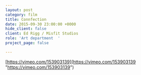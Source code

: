 ```yaml
---
layout: post
category: film
title: Connfection
date: 2015-09-30 23:00:00 +0000
hide_client: false
client: Ed Rigg / Misfit Studios
role: 'Art department  '
project_page: false

---
```

[https://vimeo.com/153903139](https://vimeo.com/153903139 "https://vimeo.com/153903139")